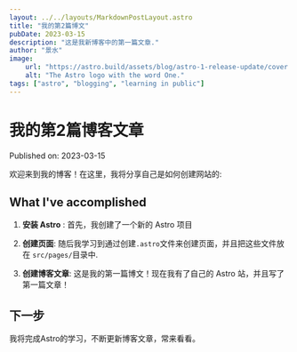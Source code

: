 ```yaml
---
layout: ../../layouts/MarkdownPostLayout.astro
title: "我的第2篇博文"
pubDate: 2023-03-15
description: "这是我新博客中的第一篇文章."
author: "景水"
image:
    url: "https://astro.build/assets/blog/astro-1-release-update/cover.jpeg"
    alt: "The Astro logo with the word One."
tags: ["astro", "blogging", "learning in public"]
---
```


# 我的第2篇博客文章

Published on: 2023-03-15

欢迎来到我的博客！在这里，我将分享自己是如何创建网站的:

## What I've accomplished

1. **安装 Astro** : 首先，我创建了一个新的 Astro 项目

2. **创建页面**: 随后我学习到通过创建`.astro`文件来创建页面，并且把这些文件放在 `src/pages/`目录中.

3. **创建博客文章**: 这是我的第一篇博文！现在我有了自己的 Astro 站，并且写了第一篇文章！

## 下一步
我将完成Astro的学习，不断更新博客文章，常来看看。
